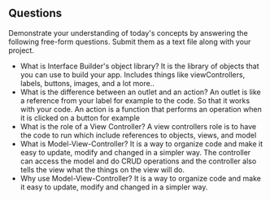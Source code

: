 
## Questions

Demonstrate your understanding of today's concepts by answering the following free-form questions. Submit them as a text file along with your project.

* What is Interface Builder's object library?
It is the library of objects that you can use to build your app. Includes things like viewControllers, labels, buttons, images, and a lot more..
* What is the difference between an outlet and an action?
An outlet is like a reference from your label for example to the code. So that it works with your code. An action is a function that performs an operation when it is clicked on a button for example
* What is the role of a View Controller?
A view controllers role is to have the code to run which include references to objects, views, and model
* What is Model-View-Controller?
It is a way to organize code and make it easy to update, modify and changed in a simpler way. The controller can access the model and do CRUD operations and the controller also tells the view what the things on the view will do.
* Why use Model-View-Controller?
It is a way to organize code and make it easy to update, modify and changed in a simpler way.

